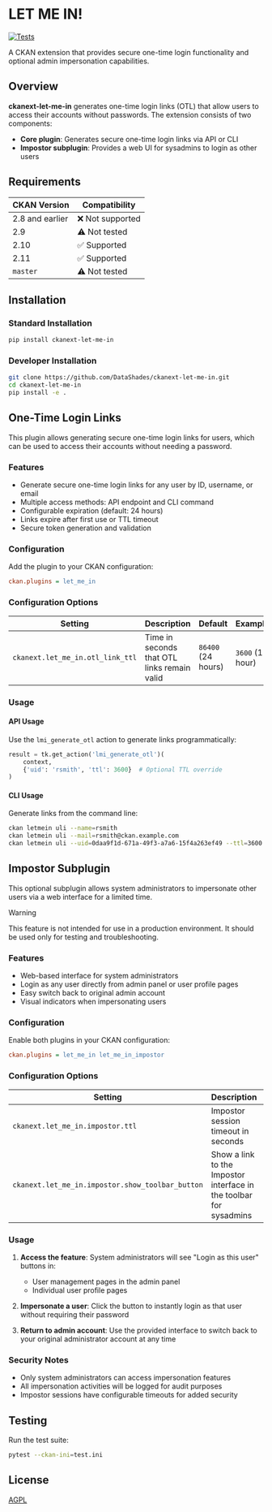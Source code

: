 # LET ME IN!

[![Tests](https://github.com/DataShades/ckanext-let-me-in/actions/workflows/test.yml/badge.svg)](https://github.com/DataShades/ckanext-let-me-in/actions/workflows/test.yml)

A CKAN extension that provides secure one-time login functionality and optional admin impersonation capabilities.

## Overview

**ckanext-let-me-in** generates one-time login links (OTL) that allow users to access their accounts without passwords. The extension consists of two components:

- **Core plugin**: Generates secure one-time login links via API or CLI
- **Impostor subplugin**: Provides a web UI for sysadmins to login as other users

## Requirements

| CKAN Version | Compatibility |
|--------------|---------------|
| 2.8 and earlier | ❌ Not supported |
| 2.9 | ⚠️ Not tested |
| 2.10 | ✅ Supported |
| 2.11 | ✅ Supported |
| `master` | ⚠️ Not tested |

## Installation

### Standard Installation

```bash
pip install ckanext-let-me-in
```

### Developer Installation

```bash
git clone https://github.com/DataShades/ckanext-let-me-in.git
cd ckanext-let-me-in
pip install -e .
```

## One-Time Login Links

This plugin allows generating secure one-time login links for users, which can be used to access their accounts without needing a password.

### Features

- Generate secure one-time login links for any user by ID, username, or email
- Multiple access methods: API endpoint and CLI command
- Configurable expiration (default: 24 hours)
- Links expire after first use or TTL timeout
- Secure token generation and validation

### Configuration

Add the plugin to your CKAN configuration:

```ini
ckan.plugins = let_me_in
```

### Configuration Options

| Setting | Description | Default | Example |
|---------|-------------|---------|---------|
| `ckanext.let_me_in.otl_link_ttl` | Time in seconds that OTL links remain valid | `86400` (24 hours) | `3600` (1 hour) |

### Usage

#### API Usage

Use the `lmi_generate_otl` action to generate links programmatically:

```python
result = tk.get_action('lmi_generate_otl')(
    context,
    {'uid': 'rsmith', 'ttl': 3600}  # Optional TTL override
)
```

#### CLI Usage

Generate links from the command line:

```bash
ckan letmein uli --name=rsmith
ckan letmein uli --mail=rsmith@ckan.example.com
ckan letmein uli --uid=0daa9f1d-671a-49f3-a7a6-15f4a263ef49 --ttl=3600
```

## Impostor Subplugin

This optional subplugin allows system administrators to impersonate other users via a web interface for a limited time.

> [!WARNING]
> This feature is not intended for use in a production environment. It should be used only for testing and troubleshooting.

### Features

- Web-based interface for system administrators
- Login as any user directly from admin panel or user profile pages
- Easy switch back to original admin account
- Visual indicators when impersonating users

### Configuration

Enable both plugins in your CKAN configuration:

```ini
ckan.plugins = let_me_in let_me_in_impostor
```

### Configuration Options

| Setting | Description | Default | Example |
|---------|-------------|---------|---------|
| `ckanext.let_me_in.impostor.ttl` | Impostor session timeout in seconds | `900` (15 minutes) | `7200` (2 hours) |
| `ckanext.let_me_in.impostor.show_toolbar_button` | Show a link to the Impostor interface in the toolbar for sysadmins | `true` | `false` |

### Usage

1. **Access the feature**: System administrators will see "Login as this user" buttons in:
   - User management pages in the admin panel
   - Individual user profile pages

2. **Impersonate a user**: Click the button to instantly login as that user without requiring their password

3. **Return to admin account**: Use the provided interface to switch back to your original administrator account at any time

### Security Notes

- Only system administrators can access impersonation features
- All impersonation activities will be logged for audit purposes
- Impostor sessions have configurable timeouts for added security

## Testing

Run the test suite:

```bash
pytest --ckan-ini=test.ini
```

## License

[AGPL](https://www.gnu.org/licenses/agpl-3.0.en.html)
